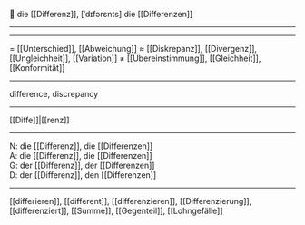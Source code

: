 🔴 die [[Differenz]], [ˈdɪfərɛnts]
die [[Differenzen]]

---


---
= [[Unterschied]], [[Abweichung]]
≈ [[Diskrepanz]], [[Divergenz]], [[Ungleichheit]], [[Variation]]
≠ [[Übereinstimmung]], [[Gleichheit]], [[Konformität]]

---
difference, discrepancy

---
[[Diffe]]|[[renz]]

---
N: die [[Differenz]], die [[Differenzen]]  
A: die [[Differenz]], die [[Differenzen]]  
G: der [[Differenz]], der [[Differenzen]]  
D: der [[Differenz]], den [[Differenzen]]  

---
[[differieren]], [[different]], [[differenzieren]], [[Differenzierung]], [[differenziert]], [[Summe]], [[Gegenteil]], [[Lohngefälle]]